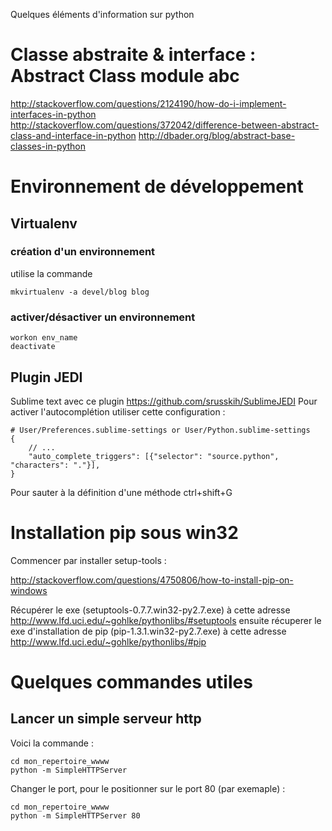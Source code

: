 
Quelques éléments d'information sur python

# Classe abstraite & interface : Abstract Class module abc
http://stackoverflow.com/questions/2124190/how-do-i-implement-interfaces-in-python
http://stackoverflow.com/questions/372042/difference-between-abstract-class-and-interface-in-python
http://dbader.org/blog/abstract-base-classes-in-python

# Environnement de développement

## Virtualenv

### création d'un environnement 

utilise la commande 


```shell
mkvirtualenv -a devel/blog blog
```
### activer/désactiver un environnement 

```shell
workon env_name
deactivate
```

## Plugin JEDI

Sublime text avec ce plugin https://github.com/srusskih/SublimeJEDI
Pour activer l'autocomplétion utiliser cette configuration :

    # User/Preferences.sublime-settings or User/Python.sublime-settings
    {
        // ...
        "auto_complete_triggers": [{"selector": "source.python", "characters": "."}],
    }

Pour sauter à la définition d'une méthode ctrl+shift+G

# Installation pip sous win32

Commencer par installer setup-tools :

   http://stackoverflow.com/questions/4750806/how-to-install-pip-on-windows

Récupérer le exe (setuptools-0.7.7.win32-py2.7.‌exe) à cette adresse http://www.lfd.uci.edu/~gohlke/pythonlibs/#setuptools
ensuite récuperer le exe d'installation de pip (pip-1.3.1.win32-py2.7.‌exe) à cette adresse
http://www.lfd.uci.edu/~gohlke/pythonlibs/#pip

# Quelques commandes utiles

## Lancer un simple serveur http

Voici la commande :

    cd mon_repertoire_wwww
    python -m SimpleHTTPServer

Changer le port, pour le positionner sur le port 80 (par exemaple) :

    cd mon_repertoire_wwww
    python -m SimpleHTTPServer 80
